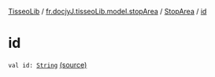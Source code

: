 [TisseoLib](../../index.md) / [fr.docjyJ.tisseoLib.model.stopArea](../index.md) / [StopArea](index.md) / [id](./id.md)

# id

`val id: `[`String`](https://kotlinlang.org/api/latest/jvm/stdlib/kotlin/-string/index.html) [(source)](https://github.com/docjyj/tisseoLib/tree/master/src/main/kotlin/fr/docjyJ/tisseoLib/model/stopArea/StopArea.kt#L14)